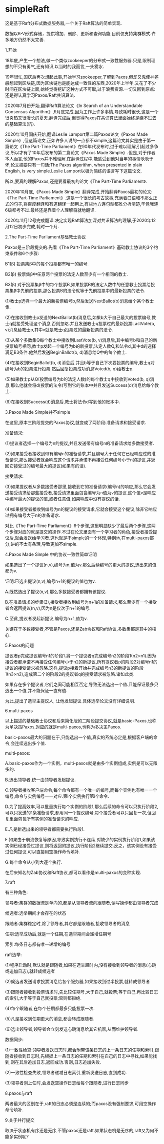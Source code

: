 # simpleRaft
这是基于Raft分布式数据服务器,一个关于Raft算法的简单实现.

数据以K-V形式存储，提供增加、删除、更新和查询功能.目前仅支持集群模式.许多地方仍然不太完善.

1.开始

18年底,产生一个想法,做一个类似zookeeper的分布式一致性服务器.只是,限制理想的不只有勇气,还有知识,以当时的我而言,一头雾水.

19年很忙,国庆后再次想起此事,开始学习zookeeper,了解到Paxos,但却又鬼使神差般想起到区块链,因为区块链也是能达成一致性的东西,2020年上半年,又花了不少时间在区块链上面,始终觉得挖矿这种方式不可取,过于浪费资源.一切又回到原点:还是得认真学习Paxos/Raft共识算法.

2020年7月份开始,翻译Raft算法论文《In Search of an Understandable Consensus Algorithm》,9月底完成,因为工作上许多事情,导致耗时很长,这是一个很炎热又很漫长的夏天.翻译完成后,但觉得Paxos在共识算法里面始终是绕不过去的基础算法(坑).

2020年10月国庆开始,翻译Leslie Lamport第二篇Paxos论文《Paxos Made Simple》,但这篇论文,正如许多人说的一点都不simple,这篇论文其实是由于第一篇论文《The Part-Time Parliament》在90年代发布时,过于难以理解,引起过多争议,所以才有了10年后发布的第二篇论文《Paxos Made Simple》.但是,对于作者本人而言,他的Paxos并不难理解,在翻译过程中,能感受到他对当年的事情耿耿于怀,论文摘要只有一句话:The Paxos algorithm, when presented in plain English, is very simple.Leslie Lamport以极为简练的语言写下这篇论文.

所以,要真的理解Paxos,还是要看最初的论文《The Part-Time Parliament》.

2020年10月底,《Paxos Made Simple》翻译完成,开始翻译Paxos最初的论文:《The Part-Time Parliament》.这是一个很长的考古故事,充满着口语和不那么正式的句子,将百度翻译和有道翻译一起用上,有些地方连句型都难分析清楚,毕竟我连6级都考不过.最终还是靠着个人理解将就地翻译.

2020年11月12号完成翻译.决定实现Raft算法加深对共识算法的理解,于2020年12月12日初步完成,耗时一个月.

2.The Part-Time Parliament基础教士协议

Paxos是三阶段提交的.先看《The Part-Time Parliament》基础教士协议的3个约束条件和6个步骤:

B1(β) 投票集β中的每个投票都有唯一的编号.

B2(β) 投票集β中任意两个投票的法定人数至少有一个相同的教士.

B3(β) 对于投票集β中的每个投票B,如果投票B的法定人数中的任意教士投票给投票集β中先前的投票,那么投票B的法令就等于先前投票中的最新投票的法令.

(1)教士p选择一个最大的新投票编号b,然后发送NextBallot(b)消息给个某个教士集.

(2)在接收到教士p发送的NextBallot(b)消息后,如果b大于自己最大的投票编号,教士q就接受处理这个消息,否则忽略.并且发送教士q投票过的最新投票LastVote(b, v)消息给教士p,其中v就是教士q投票过的最新投票的法令.

(3)从某个多数集Q每个教士中接收到LastVote(b, v)消息后,其中编号b和自己的新投票编号相同,教士p发起一个编号为b的新投票,法定人数Q,和法令d,其中d的选择满足B3条件.他然后发送BeginBallot(b, d)消息给Q中的每个教士.

(4)在接收到BeginBallot(b, d)消息后,并且b等于自己下次要投票的编号,教士q对编号为b的投票进行投票,然后回复投票成功消息Voted(b, q)给教士p.

(5)如果教士p从Q(投票编号为b的法定人数)的每个教士q中接收到Voted(b, q)消息,那么他就会将d(投票的法令)写到它的账本中并且发送Success(d)消息给每个教士.

(6)在接收到Success(d)消息后,教士将法令d写到他的账本中.

3.Paxos Made Simple并不simple

在这里,原本三阶段提交的Paxos协议,就变成了两阶段:准备请求和接受请求.

准备请求:

(1)提议者选择一个编号为n的提议,并且发送带有编号n的准备请求给多数接受者.

(2)如果接受者接收到带有编号n的准备请求,并且编号大于任何它已经响应过的准备请求,那么接受者就会响应这个请求并承诺不再接受任何编号小于n的提议,并返回它接受过的编号最大的提议(如果有的话).

接受请求:

(3)如果提议者从多数接受者那里,接收到它的准备请求(编号n)的响应,那么它会发送接受请求给那些接受者,接受请求里面包含编号为n值为v的提议,这个值v是响应中编号最大的提议的值,或者任意值,如果响应中没有提议的话.

(4)如果接受者接收到编号为n的提议的接受请求,它就会接受这个提议,除非它响应过拥有编号大于n的准备请求.

对比《The Part-Time Parliament》6个步骤,这里明显缺少了最后两个步骤,这两个步骤对应的就是提交的操作.不过在论文里面有一个学习者的角色,接受者接受提议后,就会发送给学习者.这也就是不simple的一个体现,特别地,在multi-paxos部分,讲的不太有条理,导致更加不simple.

4.Paxos Made Simple 中的协议一致性简单证明

如果选出了一个提议(n,v),编号为n,值为v.那么后续编号的更大的提议,选出来的值都为v.

证明:已选出提议(n,v),编号n+1的提议的值也为v.

A.既然选出了提议(n,v),那么多数接受者都拥有该提议.

B.在准备请求的步骤(2),接受者接收到编号为n+1的准备请求,那么至少有一个接受者会返回提议(n,v),因为n是仅次于n+1的编号.

C.至此,提议者发起新提议,编号为n+1,值为v.

关键在于多数接受者,不管是Paxos,还是Zab协议和Raft协议,多数集都是其中的核心.

5.Paxos的问题

提议者p完成提议编号n1的阶段1.另一个提议者q完成编号n2的阶段1(n2>n1).因为接受者都承诺不再接受任何编号小于n2的新提议,所有提议者p的阶段2对编号n1的提议的接受请求被忽略.这样,提议p接着开始并完成编号n3的新提议的阶段1(n3>n2),造成第二个的阶段2的提议者q的接受请求被忽略.诸如此类.

如果存在多个提议者,它们之间可能相互否定,导致无法选出一个值.只能保证最多只选出一个值,并不能保证一直有值.

为此,提出了选举主提议人, 让他发起提议.具体选举论文没有详细说明.

6.multi-paxos

以上描述的基础教士协议和后来简化版的二阶段提交协议,就是basic-Paxos,也称为单决策Paxos,对应的就是multi-paxos,也称为多决策Paxos.

basic-paxos最大的问题在于,只能选出一个值,真实的系统必定是,根据客户端的命令,会连续选出多个值.

multi-paxos:

A.basic-paxos作为一个实例，multi-paxos就是由多个实例组成,实例是可以无限多的.

B.选出领导者,统一由领导者发起提议.

C.领导者接收客户端命令,每个命令都有一个唯一的编号,而每个实例也有唯一一个编号,命令与实例编号一一对应.第i个实例执行第i个命令.

D.为了提高效率,可以批量执行每个实例的阶段1,那么后续的命令可以只执行阶段2,可以只发送的1条准备请求,都用同一个提议编号,每个接受者可以只回复一次,但回复里面包含所有实例的准备请求的响应.

E.凡是新选出来的领导者都需要执行阶段1.

F.如果由于崩溃恢复等原因,导致实例执行不连续,对缺少的实例执行阶段1,如果该实例已经接受过提议,则将返回的提议,执行阶段2继续提交.反之，该实例没有接受过任何提议,可以直接用空操作命令填补.

G.每个命令从小到大逐个执行.

在后来知名的Zab协议和Raft协议,都可以看作是multi-paxos的变种实现.

7.raft

有三种角色:

领导者:集群的数据流是单向的,都是从领导者流向跟随者,读写操作都由领导者完成

候选者:选举期间才会存在的状态

跟随者:集群稳定时,除了领导者,其它都是跟随者,接收领导者的消息

任期:选举成功后,就是一个任期,在选举期间会递增任期号

索引:每条日志都有唯一递增的编号

raft选举:

(1)程序启动时,默认就是跟随者,如果在选举超时内,没有接收到领导者的消息(心跳或追加日志),就转成候选者

(2)候选者发送请求投票消息给各个服务器,如果接收到过半投票,就转成领导者

(3)跟随者接收到投票请求时,先比较任期号,大于自己,就投票;等于自己,再比较日志的索引,大于等于自己就投票;否则都拒绝.

(4)每个跟随者,在每个任期都最多只能投票一次.

(5)凡是接收到任期更大的消息,都会转成跟随者.

(6)选出领导者,领导者会立刻发送心跳消息给其它机器,从而维护领导者.

数据同步:

(1)一致性检查:领导者发送日志时,都会附带该条日志的上一条日志的任期和索引,跟随者接收到日志时,先根据上一条日志的任期和索引在自己的日志中寻找,如果能找到,则在其后追加日志,返回成功.否则,日志追加失败.

(2)一致性检查失败,领导者递减日志索引,重新发送日志,直到成功.

(3)领导者刚上任时,会发送空操作日志给每个跟随者,进行日志同步

8.paxos与raft

两者最大的区别在于,raft的日志必须是连续的;而paxos没有强制要求,可用空操作命令填补.

9.关于并行提交

取决于状态机有序还是无序,不管paxos还是raft.如果状态机是无序的,raft又为何不能多实例呢?
